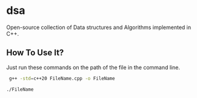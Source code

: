# dsa
Open-source collection of Data structures and Algorithms implemented in C++.

## How To Use It?
Just run these commands on the path of the file in the command line.

 ```bash
  g++ -std=c++20 FileName.cpp -o FileName

 ./FileName
 ```
